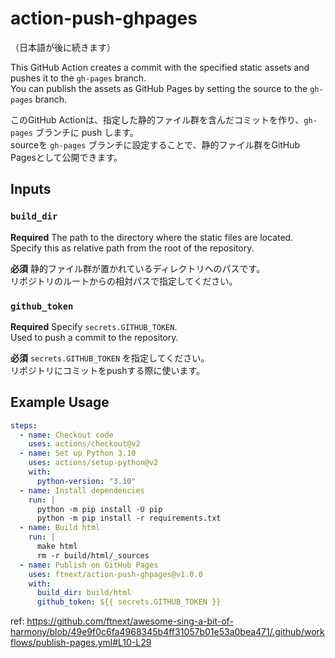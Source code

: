 # action-push-ghpages

（日本語が後に続きます）

This GitHub Action creates a commit with the specified static assets and pushes it to the `gh-pages` branch.  
You can publish the assets as GitHub Pages by setting the source to the `gh-pages` branch.

このGitHub Actionは、指定した静的ファイル群を含んだコミットを作り、`gh-pages` ブランチに push します。  
sourceを `gh-pages` ブランチに設定することで、静的ファイル群をGitHub Pagesとして公開できます。

## Inputs

### `build_dir`

**Required** The path to the directory where the static files are located.  
Specify this as relative path from the root of the repository.

**必須** 静的ファイル群が置かれているディレクトリへのパスです。  
リポジトリのルートからの相対パスで指定してください。

### `github_token`

**Required** Specify `secrets.GITHUB_TOKEN`.  
Used to push a commit to the repository.

**必須** `secrets.GITHUB_TOKEN` を指定してください。  
リポジトリにコミットをpushする際に使います。

## Example Usage

```yaml
steps:
  - name: Checkout code
    uses: actions/checkout@v2
  - name: Set up Python 3.10
    uses: actions/setup-python@v2
    with:
      python-version: "3.10"
  - name: Install dependencies
    run: |
      python -m pip install -U pip
      python -m pip install -r requirements.txt
  - name: Build html
    run: |
      make html
      rm -r build/html/_sources
  - name: Publish on GitHub Pages
    uses: ftnext/action-push-ghpages@v1.0.0
    with:
      build_dir: build/html
      github_token: ${{ secrets.GITHUB_TOKEN }}
```

ref: https://github.com/ftnext/awesome-sing-a-bit-of-harmony/blob/49e9f0c6fa4968345b4ff31057b01e53a0bea471/.github/workflows/publish-pages.yml#L10-L29
